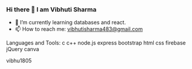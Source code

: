 ### Hi there 👋 I am Vibhuti Sharma

     
- 🌱 I’m currently learning databases and react.
- 📫 How to reach me: vibhutisharma483@gmail.com

Languages and Tools:
c c++ node.js express bootstrap html css firebase jQuery canva 


vibhu1805


